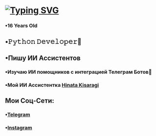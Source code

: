 # [![Typing SVG](https://readme-typing-svg.herokuapp.com?color=%2336BCF7&lines=Hello+I'm+Yerikov)](https://git.io/typing-svg)
 ### **•16 Years Old**
## •𝙿𝚢𝚝𝚑𝚘𝚗 𝙳𝚎𝚟𝚎𝚕𝚘𝚙𝚎𝚛🐍
## •Пишу ИИ Ассистентов  
### •Изучаю ИИ помощников с интеграцией Телеграм Ботов🤖
### •Мой ИИ Ассистентка [**Hinata Kisaragi**](\t.me\@hinata_kisaragi_bot)
## Мои Соц-Сети:
### •[Telegram](https://t.me/yerikoov)
### •[Instagram](https://instagram.com/yerikoov)
